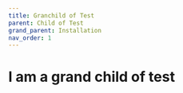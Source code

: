```yaml
---
title: Granchild of Test
parent: Child of Test
grand_parent: Installation
nav_order: 1
---
```


# I am a grand child of test
